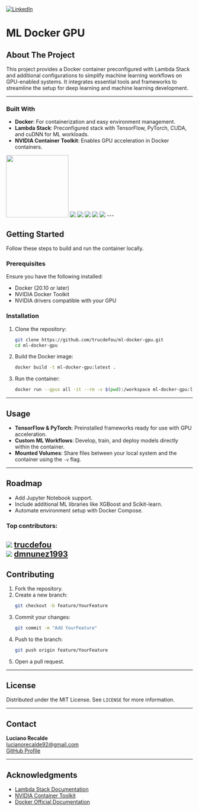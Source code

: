 [![LinkedIn][linkedin-shield]][linkedin-url]
# ML Docker GPU  

## **About The Project**  
This project provides a Docker container preconfigured with Lambda Stack and additional configurations to simplify machine learning workflows on GPU-enabled systems. It integrates essential tools and frameworks to streamline the setup for deep learning and machine learning development.

---

### **Built With**  
- **Docker**: For containerization and easy environment management.  
- **Lambda Stack**: Preconfigured stack with TensorFlow, PyTorch, CUDA, and cuDNN for ML workloads.  
- **NVIDIA Container Toolkit**: Enables GPU acceleration in Docker containers.

<img src="https://img.shields.io/badge/λ-Lambda_Stack-white" width="168" />
<img src="https://img.shields.io/badge/NVIDIA-toolkit-76B900?style=for-the-badge&logo=nvidia&logoColor=white" />
<img src="https://img.shields.io/badge/TensorFlow-FF6F00?style=for-the-badge&logo=tensorflow&logoColor=white" />
<img src="https://img.shields.io/badge/PyTorch-EE4C2C?style=for-the-badge&logo=pytorch&logoColor=white" />
<img src="https://img.shields.io/badge/Docker-2CA5E0?style=for-the-badge&logo=docker&logoColor=white" />
<img src="https://img.shields.io/badge/Python-FFD43B?style=for-the-badge&logo=python&logoColor=blue" /> 
---

## **Getting Started**  
Follow these steps to build and run the container locally.  

### **Prerequisites**  
Ensure you have the following installed:  
- Docker (20.10 or later)  
- NVIDIA Docker Toolkit  
- NVIDIA drivers compatible with your GPU  

### **Installation**  

1. Clone the repository:  
   ```sh  
   git clone https://github.com/trucdefou/ml-docker-gpu.git  
   cd ml-docker-gpu  
   ```  

2. Build the Docker image:  
   ```sh  
   docker build -t ml-docker-gpu:latest .  
   ```  

3. Run the container:  
   ```sh  
   docker run --gpus all -it --rm -v $(pwd):/workspace ml-docker-gpu:latest  
   ```  

---

## **Usage**  
- **TensorFlow & PyTorch**: Preinstalled frameworks ready for use with GPU acceleration.  
- **Custom ML Workflows**: Develop, train, and deploy models directly within the container.  
- **Mounted Volumes**: Share files between your local system and the container using the `-v` flag.  

---

## **Roadmap**  
- Add Jupyter Notebook support.  
- Include additional ML libraries like XGBoost and Scikit-learn.  
- Automate environment setup with Docker Compose.  

### Top contributors:
<img src="https://img.shields.io/badge/GitHub-100000?style=for-the-badge&logo=github&logoColor=white" /> [trucdefou](https://github.com/trucdefou)  
<img src="https://img.shields.io/badge/GitHub-100000?style=for-the-badge&logo=github&logoColor=white" /> [dmnunez1993](https://github.com/dmnunez1993)  
---

## **Contributing**  

1. Fork the repository.  
2. Create a new branch:  
   ```sh  
   git checkout -b feature/YourFeature  
   ```  
3. Commit your changes:  
   ```sh  
   git commit -m "Add YourFeature"  
   ```  
4. Push to the branch:  
   ```sh  
   git push origin feature/YourFeature  
   ```  
5. Open a pull request.  

---

## **License**  
Distributed under the MIT License. See `LICENSE` for more information.  

---

## **Contact**  
**Luciano Recalde**  
[lucianorecalde92@gmail.com](mailto:lucianorecalde92@gmail.com)  
[GitHub Profile](https://github.com/trucdefou)  

---

## **Acknowledgments**  
- [Lambda Stack Documentation](https://lambdalabs.com/lambda-stack-deep-learning-software)  
- [NVIDIA Container Toolkit](https://github.com/NVIDIA/nvidia-docker)  
- [Docker Official Documentation](https://docs.docker.com/)


<!-- MARKDOWN LINKS & IMAGES -->
<!-- https://www.markdownguide.org/basic-syntax/#reference-style-links -->
[GitHub]: https://img.shields.io/badge/GitHub-100000?style=for-the-badge&logo=github&logoColor=white
[linkedin-shield]: https://img.shields.io/badge/-LinkedIn-black.svg?style=for-the-badge&logo=linkedin&colorB=555
[linkedin-url]: https://linkedin.com/in/othneildrew
[github]: [https://img.shields.io/badge/next.js-000000?style=for-the-badge&logo=nextdotjs&logoColor=white
[Bootstrap.com]: https://img.shields.io/badge/Bootstrap-563D7C?style=for-the-badge&logo=bootstrap&logoColor=white
[Bootstrap-url]: https://getbootstrap.com
[JQuery.com]: https://img.shields.io/badge/jQuery-0769AD?style=for-the-badge&logo=jquery&logoColor=white
[JQuery-url]: https://jquery.com 
